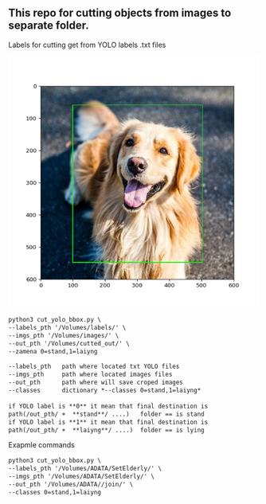 ## This repo for cutting objects from images to separate folder.
Labels for cutting get from YOLO labels .txt files

![](bbox_cut.png)


```
python3 cut_yolo_bbox.py \
--labels_pth '/Volumes/labels/' \
--imgs_pth '/Volumes/images/' \
--out_pth '/Volumes/cutted_out/' \
--zamena 0=stand,1=laiyng
```

```
--labels_pth   path where located txt YOLO files  
--imgs_pth     path where located images files  
--out_pth      path where will save croped images
--classes      dictionary *--classes 0=stand,1=laiyng* 

if YOLO label is **0** it mean that final destination is 
path(/out_pth/ +  **stand**/ ....)   folder == is stand
if YOLO label is **1** it mean that final destination is 
path(/out_pth/ +  **laiyng**/ ....)  folder == is lying
```

Exapmle commands
```
python3 cut_yolo_bbox.py \
--labels_pth '/Volumes/ADATA/SetElderly/' \
--imgs_pth '/Volumes/ADATA/SetElderly/' \
--out_pth '/Volumes/ADATA//join/' \
--classes 0=stand,1=laiyng
```